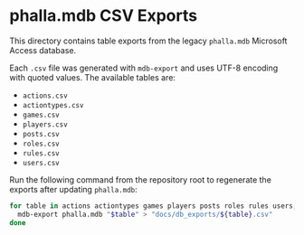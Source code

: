 # phalla.mdb CSV Exports

This directory contains table exports from the legacy `phalla.mdb` Microsoft Access database.

Each `.csv` file was generated with `mdb-export` and uses UTF-8 encoding with quoted values. The available tables are:

- `actions.csv`
- `actiontypes.csv`
- `games.csv`
- `players.csv`
- `posts.csv`
- `roles.csv`
- `rules.csv`
- `users.csv`

Run the following command from the repository root to regenerate the exports after updating `phalla.mdb`:

```bash
for table in actions actiontypes games players posts roles rules users; do
  mdb-export phalla.mdb "$table" > "docs/db_exports/${table}.csv"
done
```
